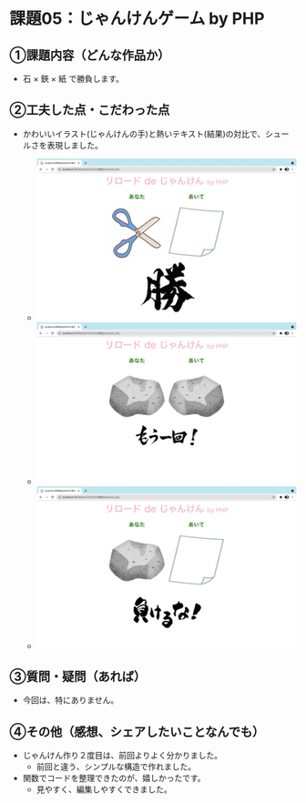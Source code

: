 # 課題05：じゃんけんゲーム by PHP

## ①課題内容（どんな作品か）
- 石 × 鋏 × 紙 で勝負します。

## ②工夫した点・こだわった点
- かわいいイラスト(じゃんけんの手)と熱いテキスト(結果)の対比で、シュールさを表現しました。

  - ![](sample/win.png)
  - ![](sample/draw.png)
  - ![](sample/lose.png)

## ③質問・疑問（あれば）
- 今回は、特にありません。

## ④その他（感想、シェアしたいことなんでも）
- じゃんけん作り２度目は、前回よりよく分かりました。
  - 前回と違う、シンプルな構造で作れました。
- 関数でコードを整理できたのが、嬉しかったです。
  - 見やすく、編集しやすくできました。
